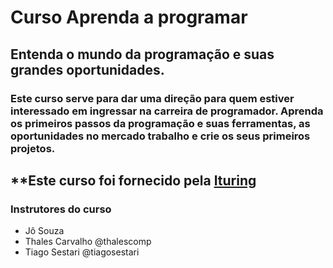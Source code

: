# **Curso Aprenda a programar**
## **Entenda o mundo da programação e suas grandes oportunidades.**
### Este curso serve para dar uma direção para quem estiver interessado em ingressar na carreira de programador. Aprenda os primeiros passos da programação e suas ferramentas, as oportunidades no mercado trabalho e crie os seus primeiros projetos.

## **Este curso foi fornecido pela [Ituring](https://ituring.com.br/)

### Instrutores do curso
- Jô Souza
- Thales Carvalho @thalescomp
- Tiago Sestari @tiagosestari




